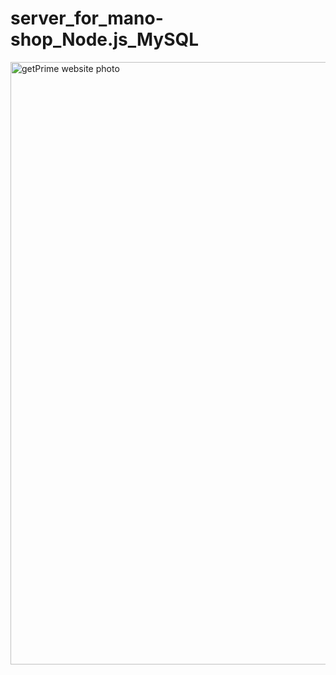 # server_for_mano-shop_Node.js_MySQL

<img width="964" alt="getPrime website photo" src="https://github.com/0126cloud/server_for_mano-shop_Node.js_MySQL/blob/master/localhost_3002_order.png">
